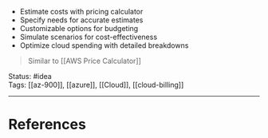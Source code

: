 - ﻿﻿Estimate costs with pricing calculator
- ﻿﻿Specify needs for accurate estimates
- ﻿﻿Customizable options for budgeting
- ﻿﻿Simulate scenarios for cost-effectiveness
- ﻿﻿Optimize cloud spending with detailed breakdowns

> Similar to [[AWS Price Calculator]]

Status: #idea  
Tags: [[az-900]], [[azure]], [[Cloud]], [[cloud-billing]]

---
# References